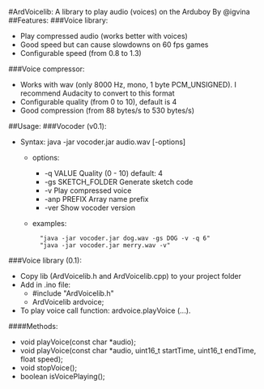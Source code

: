 #ArdVoicelib: A library to play audio (voices) on the Arduboy
By @igvina
##Features:
###Voice library:
* Play compressed audio (works better with voices)
* Good speed but can cause slowdowns on 60 fps games 
* Configurable speed (from 0.8 to 1.3)

###Voice compressor:
* Works with wav (only 8000 Hz, mono, 1 byte PCM_UNSIGNED). I recommend Audacity to convert to this format
* Configurable quality (from 0 to 10), default is 4
* Good compression (from 88 bytes/s to 530 bytes/s)

##Usage:
###Vocoder (v0.1):
* Syntax: java -jar vocoder.jar audio.wav [-options]
	* options:
		* -q VALUE		Quality (0 - 10) default: 4
		* -gs SKETCH_FOLDER	Generate sketch code
		* -v			Play compressed voice
		* -anp PREFIX		Array name prefix
		* -ver			Show vocoder version

	* examples:
	
        	"java -jar vocoder.jar dog.wav -gs DOG -v -q 6"
        	"java -jar vocoder.jar merry.wav -v"
	
###Voice library (0.1):

* Copy lib (ArdVoicelib.h and ArdVoicelib.cpp) to your project folder
* Add in .ino file:
	* \#include "ArdVoicelib.h"
	* ArdVoicelib ardvoice;
* To play voice call function: ardvoice.playVoice (...).

####Methods:
* void playVoice(const char *audio);
* void playVoice(const char *audio, uint16_t startTime, uint16_t endTime, float speed);
* void stopVoice();
* boolean isVoicePlaying();
